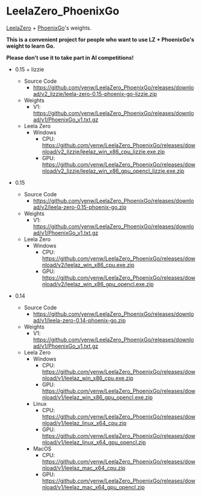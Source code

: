 # LeelaZero_PhoenixGo
[LeelaZero](https://github.com/gcp/leela-zero) + [PhoenixGo](https://github.com/Tencent/PhoenixGo)'s weights.

**This is a convenient project for people who want to use LZ + PhoenixGo's weight to learn Go.**

**Please don't use it to take part in AI competitions!**


* 0.15 + lizzie
  * Source Code
    * https://github.com/yenw/LeelaZero_PhoenixGo/releases/download/v2_lizzie/leela-zero-0.15-phoenix-go-lizzie.zip
  * Weights
    * V1: https://github.com/yenw/LeelaZero_PhoenixGo/releases/download/v1/PhoenixGo_v1.txt.gz
  * Leela Zero
    * Windows
      * CPU: https://github.com/yenw/LeelaZero_PhoenixGo/releases/download/v2_lizzie/leelaz_win_x86_cpu_lizzie.exe.zip
      * GPU: https://github.com/yenw/LeelaZero_PhoenixGo/releases/download/v2_lizzie/leelaz_win_x86_gpu_opencl_lizzie.exe.zip

* 0.15
  * Source Code
    * https://github.com/yenw/LeelaZero_PhoenixGo/releases/download/v2/leela-zero-0.15-phoenix-go.zip
  * Weights
    * V1: https://github.com/yenw/LeelaZero_PhoenixGo/releases/download/v1/PhoenixGo_v1.txt.gz
  * Leela Zero
    * Windows
      * CPU: https://github.com/yenw/LeelaZero_PhoenixGo/releases/download/v2/leelaz_win_x86_cpu.exe.zip
      * GPU: https://github.com/yenw/LeelaZero_PhoenixGo/releases/download/v2/leelaz_win_x86_gpu_opencl.exe.zip

* 0.14
  * Source Code
    * https://github.com/yenw/LeelaZero_PhoenixGo/releases/download/v1/leela-zero-0.14-phoenix-go.zip
  * Weights
    * V1: https://github.com/yenw/LeelaZero_PhoenixGo/releases/download/v1/PhoenixGo_v1.txt.gz
  * Leela Zero
    * Windows
      * CPU: https://github.com/yenw/LeelaZero_PhoenixGo/releases/download/v1/leelaz_win_x86_cpu.exe.zip
      * GPU: https://github.com/yenw/LeelaZero_PhoenixGo/releases/download/v1/leelaz_win_x86_gpu_opencl.exe.zip
    * Linux
      * CPU: https://github.com/yenw/LeelaZero_PhoenixGo/releases/download/v1/leelaz_linux_x64_cpu.zip
      * GPU: https://github.com/yenw/LeelaZero_PhoenixGo/releases/download/v1/leelaz_linux_x64_gpu_opencl.zip
    * MacOS
      * CPU: https://github.com/yenw/LeelaZero_PhoenixGo/releases/download/v1/leelaz_mac_x64_cpu.zip
      * GPU: https://github.com/yenw/LeelaZero_PhoenixGo/releases/download/v1/leelaz_mac_x64_gpu_opencl.zip
